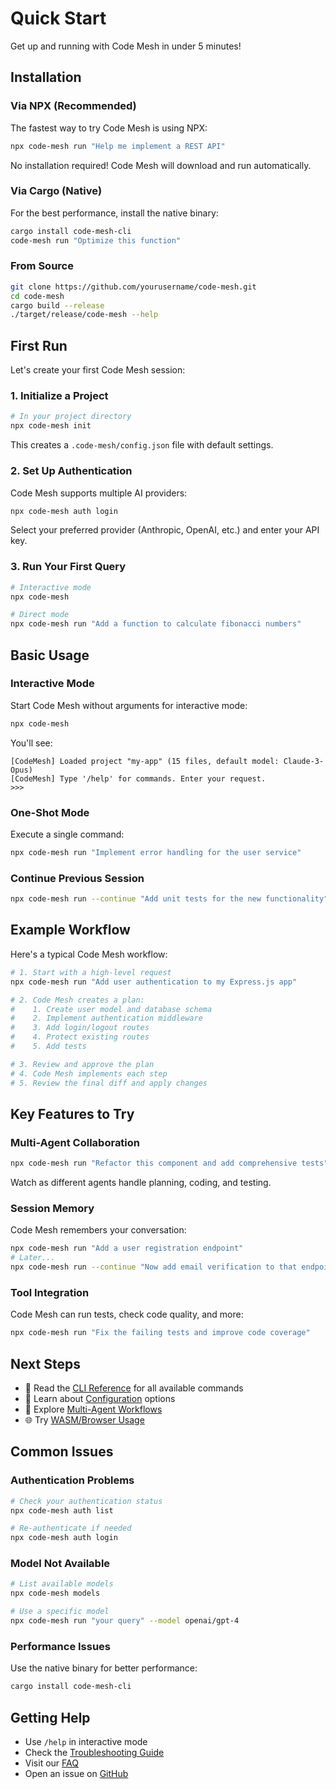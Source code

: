 # Quick Start

Get up and running with Code Mesh in under 5 minutes!

## Installation

### Via NPX (Recommended)

The fastest way to try Code Mesh is using NPX:

```bash
npx code-mesh run "Help me implement a REST API"
```

No installation required! Code Mesh will download and run automatically.

### Via Cargo (Native)

For the best performance, install the native binary:

```bash
cargo install code-mesh-cli
code-mesh run "Optimize this function"
```

### From Source

```bash
git clone https://github.com/yourusername/code-mesh.git
cd code-mesh
cargo build --release
./target/release/code-mesh --help
```

## First Run

Let's create your first Code Mesh session:

### 1. Initialize a Project

```bash
# In your project directory
npx code-mesh init
```

This creates a `.code-mesh/config.json` file with default settings.

### 2. Set Up Authentication

Code Mesh supports multiple AI providers:

```bash
npx code-mesh auth login
```

Select your preferred provider (Anthropic, OpenAI, etc.) and enter your API key.

### 3. Run Your First Query

```bash
# Interactive mode
npx code-mesh

# Direct mode
npx code-mesh run "Add a function to calculate fibonacci numbers"
```

## Basic Usage

### Interactive Mode

Start Code Mesh without arguments for interactive mode:

```bash
npx code-mesh
```

You'll see:

```
[CodeMesh] Loaded project "my-app" (15 files, default model: Claude-3-Opus)
[CodeMesh] Type '/help' for commands. Enter your request.
>>> 
```

### One-Shot Mode

Execute a single command:

```bash
npx code-mesh run "Implement error handling for the user service"
```

### Continue Previous Session

```bash
npx code-mesh run --continue "Add unit tests for the new functionality"
```

## Example Workflow

Here's a typical Code Mesh workflow:

```bash
# 1. Start with a high-level request
npx code-mesh run "Add user authentication to my Express.js app"

# 2. Code Mesh creates a plan:
#    1. Create user model and database schema
#    2. Implement authentication middleware
#    3. Add login/logout routes
#    4. Protect existing routes
#    5. Add tests

# 3. Review and approve the plan
# 4. Code Mesh implements each step
# 5. Review the final diff and apply changes
```

## Key Features to Try

### Multi-Agent Collaboration

```bash
npx code-mesh run "Refactor this component and add comprehensive tests" --mode plan
```

Watch as different agents handle planning, coding, and testing.

### Session Memory

Code Mesh remembers your conversation:

```bash
npx code-mesh run "Add a user registration endpoint"
# Later...
npx code-mesh run --continue "Now add email verification to that endpoint"
```

### Tool Integration

Code Mesh can run tests, check code quality, and more:

```bash
npx code-mesh run "Fix the failing tests and improve code coverage"
```

## Next Steps

- 📖 Read the [CLI Reference](../user-guide/cli-reference.md) for all available commands
- 🔧 Learn about [Configuration](configuration.md) options
- 🤖 Explore [Multi-Agent Workflows](../user-guide/multi-agent.md)
- 🌐 Try [WASM/Browser Usage](../user-guide/wasm.md)

## Common Issues

### Authentication Problems

```bash
# Check your authentication status
npx code-mesh auth list

# Re-authenticate if needed
npx code-mesh auth login
```

### Model Not Available

```bash
# List available models
npx code-mesh models

# Use a specific model
npx code-mesh run "your query" --model openai/gpt-4
```

### Performance Issues

Use the native binary for better performance:

```bash
cargo install code-mesh-cli
```

## Getting Help

- Use `/help` in interactive mode
- Check the [Troubleshooting Guide](../reference/troubleshooting.md)
- Visit our [FAQ](../reference/faq.md)
- Open an issue on [GitHub](https://github.com/yourusername/code-mesh/issues)